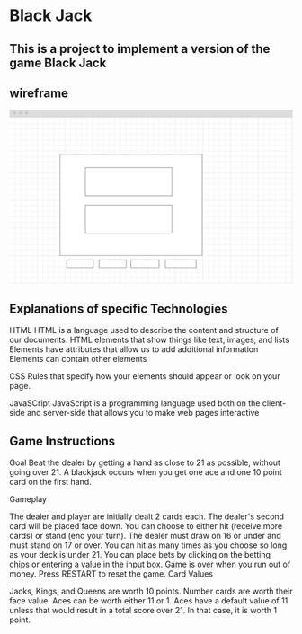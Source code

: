 # Black Jack
## This is a project to implement a version of the game Black Jack
## wireframe
![alt text](https://github.com/jsnmui/blackjackthegame/blob/main/wireframe.jpg  "wire frame")
 

## Explanations of specific Technologies 
HTML 
HTML is a language used to describe the content and structure of our documents. 
HTML elements that show things like text, images, and lists
Elements have attributes that allow us to add additional information
Elements can contain other elements

CSS
Rules that specify how your elements should appear or look on your page.

JavaSCript 
JavaScript is a programming language used both on the client-side and server-side that allows you to make web pages interactive

## Game Instructions
Goal Beat the dealer by getting a hand as close to 21 as possible, without going over 21. A blackjack occurs when you get one ace and one 10 point card on the first hand.

Gameplay

The dealer and player are initially dealt 2 cards each.
The dealer's second card will be placed face down.
You can choose to either hit (receive more cards) or stand (end your turn).
The dealer must draw on 16 or under and must stand on 17 or over.
You can hit as many times as you choose so long as your deck is under 21.
You can place bets by clicking on the betting chips or entering a value in the input box.
Game is over when you run out of money.
Press RESTART to reset the game.
Card Values

Jacks, Kings, and Queens are worth 10 points.
Number cards are worth their face value.
Aces can be worth either 11 or 1.
Aces have a default value of 11 unless that would result in a total score over 21. In that case, it is worth 1 point.



